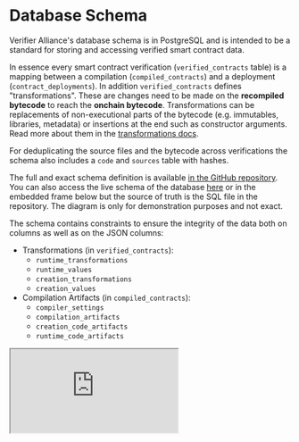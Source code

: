 # Database Schema

Verifier Alliance's database schema is in PostgreSQL and is intended to be a standard for storing and accessing verified smart contract data.

In essence every smart contract verification (`verified_contracts` table) is a mapping between a compilation (`compiled_contracts`) and a deployment (`contract_deployments`). In addition `verified_contracts` defines "transformations". These are changes need to be made on the **recompiled bytecode** to reach the **onchain bytecode**. Transformations can be replacements of non-executional parts of the bytecode (e.g. immutables, libraries, metadata) or insertions at the end such as constructor arguments. Read more about them in the [transformations docs](/docs/transformations).

For deduplicating the source files and the bytecode across verifications the schema also includes a `code` and `sources` table with hashes.

The full and exact schema definition is available [in the GitHub repository](https://github.com/verifier-alliance/database-specs/blob/master/database.sql). You can also access the live schema of the database [here](https://dbdiagram.io/d/Verifier-Alliance-Schema-66575805b65d93387902b460) or in the embedded frame below but the source of truth is the SQL file in the repository. The diagram is only for demonstration purposes and not exact.

The schema contains constraints to ensure the integrity of the data both on columns as well as on the JSON columns:

- Transformations (in `verified_contracts`):
  - `runtime_transformations`
  - `runtime_values`
  - `creation_transformations`
  - `creation_values`
- Compilation Artifacts (in `compiled_contracts`):
  - `compiler_settings`
  - `compilation_artifacts`
  - `creation_code_artifacts`
  - `runtime_code_artifacts`

<iframe src='https://dbdiagram.io/e/66575805b65d93387902b460/6657580cb65d93387902b52e' style={{width: "100%", height: "500px"}}> </iframe>
